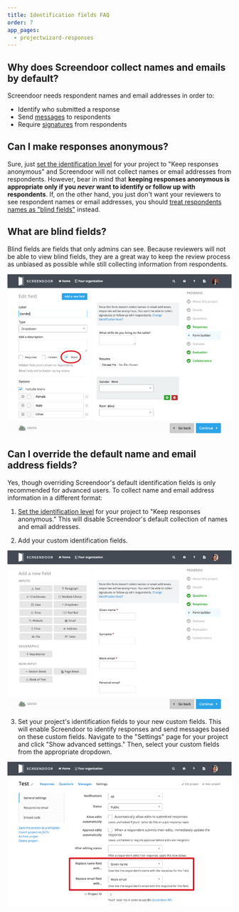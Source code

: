 ```yaml
---
title: Identification fields FAQ
order: 7
app_pages:
  - projectwizard-responses
---
```


## Why does Screendoor collect names and emails by default?

Screendoor needs respondent names and email addresses in order to:

- Identify who submitted a response
- Send [messages](../messages/sending_messages.html) to respondents
- Require [signatures](signatures.html) from respondents

## Can I make responses anonymous?

Sure, just [set the identification level](response_preferences.html#don-t-collect-names-and-email-addresses) for your project to "Keep responses anonymous" and Screendoor will not collect names or email addresses from respondents. However, bear in mind that **keeping responses anonymous is appropriate only if you *never* want to identify or follow up with respondents**. If, on the other hand, you just don't want your reviewers to see respondent names or email addresses, you should [treat respondents names as "blind fields"](response_preferences.html#hiding-respondent-names) instead.

## What are blind fields?

Blind fields are fields that only admins can see. Because reviewers will not be able to view blind fields, they are a great way to keep the review process as unbiased as possible while still collecting information from respondents.

![blind fields](../images/blind_fields.png)

## Can I override the default name and email address fields?

Yes, though overriding Screendoor's default identification fields is only recommended for advanced users. To collect name and email address information in a different format:

1. [Set the identification level](response_preferences.html#don-t-collect-names-and-email-addresses) for your project to "Keep responses anonymous." This will disable Screendoor's default collection of names and email addresses.

2. Add your custom identification fields.

  ![custom id fields](../images/custom_id_fields.png)

3. Set your project's identification fields to your new custom fields. This will enable Screendoor to identify responses and send messages based on these custom fields. Navigate to the "Settings" page for your project and click "Show advanced settings." Then, select your custom fields from the appropriate dropdown.

  ![custom key fields](../images/custom_key_fields.png)
